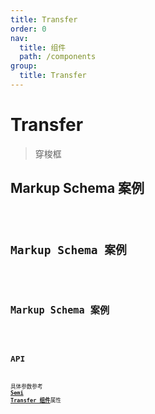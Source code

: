 ```yaml
---
title: Transfer
order: 0
nav:
  title: 组件
  path: /components
group:
  title: Transfer
---
```


# Transfer

> 穿梭框

## Markup Schema 案例

<code src="./demo/index_1.tsx" />

## Markup Schema 案例

<code src="./demo/index_2.tsx" />

## Markup Schema 案例

<code src="./demo/index_3.tsx" />

## API

具体参数参考 <a href="https://semi.design/zh-CN/input/transfer" target="_blank">**Semi Transfer 组件**</a>属性
